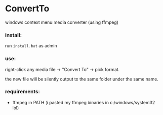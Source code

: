 # ConvertTo

windows context menu media converter (using ffmpeg)

### install:
run `install.bat` as admin

### use:
right-click any media file → "Convert To" → pick format. 

the new file will be silently output to the same folder under the same name.

### requirements:
- ffmpeg in PATH (i pasted my ffmpeg binaries in c:/windows/system32 lol)
